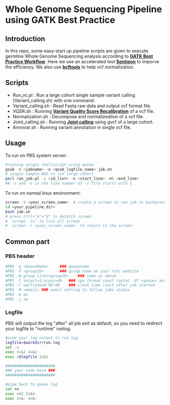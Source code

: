# Whole Genome Sequencing Pipeline using GATK Best Practice
## Introduction
In this repo, some easy-start up pipeline scripts are given to execute germline Whole Genome Sequencing analysis according to [**GATK Best Practice Workflow**](https://gatk.broadinstitute.org/hc/en-us/sections/360007226651-Best-Practices-Workflows). Here we use an accelerated tool [**Sentieon**](https://www.sentieon.com/products/) to imporve the efficiency. We also use [**bcftools**](http://samtools.github.io/bcftools/bcftools.html) to help vcf normalization.
## Scripts
* Run_vc.pl : Run a large cohort single sample variant calling (Variant_calling.sh) with one command.
* Variant_calling.sh : Read Fastq raw data and output vcf format file.
* VQSR<area>.sh : Running [**Variant Quality Score Recalibration**](https://gatk.broadinstitute.org/hc/en-us/articles/360035531612-Variant-Quality-Score-Recalibration-VQSR-) of a vcf file.
* Normailzation<area>.sh : Decompose and normalizeation of a vcf file.
* Joint_calling.sh : Running [**Joint calling**](https://gatk.broadinstitute.org/hc/en-us/articles/360035890431-The-logic-of-joint-calling-for-germline-short-variants) using gvcf of a large cohort.
* Annovar<area>.sh : Running variant annotation in single vcf file. 
## Usage

To run on PBS system server:

```bash
#running single shellscript using queue
qsub -N <jobname> -o <qsub_logfile_name> job.sh
# single sample WGS to run large cohort
perl run_job.pl -i <id_list> -s <start_line> -e\ <end_line>
## -s and -e is the line number of -i file starts with 1
```

To run on normal linux environment:

```bash
screen -S <your_screen_name>  # create a screen to run job in background
cd <your_pipeline_dir>
bash job.sh
# press ctrl+"a"+"d" to detatch screen
# `screen -ls` to list all screen
# `screen -r <your_screen_name>` to return to the screen
```

## Common part

### PBS header

```bash
#PBS -q <QueueName>		### queuename
#PBS -P <groupID>		### group name on your nchc website
#PBS -W group_list=<groupID>	### same as above
#PBS -l select=1:ncpus=40	### cpu thread count (qstat -Qf <queue> and find `resources_default.ncpus` to fill)
#PBS -l walltime=8:00:00	### clock time limit after job started
#PBS -M <email>	### eamil setting to follow jobs status
#PBS -m be
#PBS -j oe
```

### Logfile

PBS will output the log "after" all job exit as default, so you need to redirect your logfile to "runtime" runlog.

```bash
#pipe your log output to run.log
logfile=$workdir/run.log
set -x
exec 3<&1 4<&2
exec >$logfile 2>&1

######################
### your code here ###
######################

#pipe back to queue log
set +x
exec >&3 2>&4
exec 3<&- 4<&-
```
